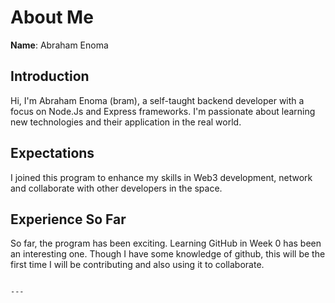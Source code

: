 # About Me

**Name**: Abraham Enoma

## Introduction
Hi, I'm Abraham Enoma (bram), a self-taught backend developer with a focus on Node.Js and Express frameworks. I'm passionate about learning new technologies and their application in the real world.

## Expectations
I joined this program to enhance my skills in Web3 development, network and collaborate with other developers in the space.

## Experience So Far
So far, the program has been exciting. Learning GitHub in Week 0 has been an interesting one. Though I have some knowledge of github, this will be the first time I will be contributing and also using it to collaborate.
```

---
